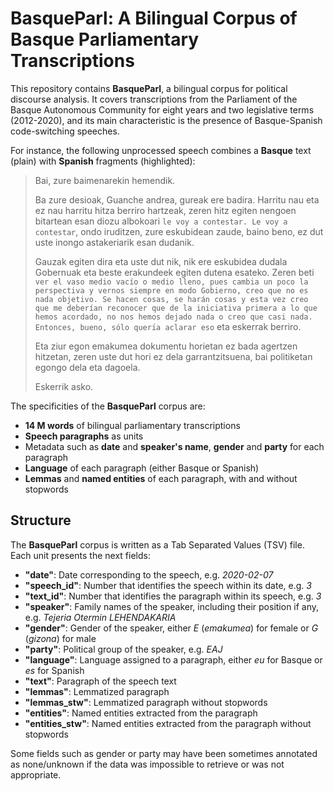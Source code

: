 # BasqueParl: A Bilingual Corpus of Basque Parliamentary Transcriptions

This repository contains **BasqueParl**, a bilingual corpus for political discourse analysis. It covers transcriptions from the Parliament of the Basque Autonomous Community for eight years and two legislative terms (2012-2020), and its main characteristic is the presence of Basque-Spanish code-switching speeches.

For instance, the following unprocessed speech combines a **Basque** text (plain) with **Spanish** fragments (highlighted):

> Bai, zure baimenarekin hemendik.
> 
> Ba zure desioak, Guanche andrea, gureak ere badira. Harritu nau eta ez nau harritu hitza berriro hartzeak, zeren hitz egiten nengoen bitartean esan diozu albokoari `le voy a contestar. Le voy a contestar`, ondo iruditzen, zure eskubidean zaude, baino beno, ez dut uste inongo astakeriarik esan dudanik.
>
> Gauzak egiten dira eta uste dut nik, nik ere eskubidea dudala Gobernuak eta beste erakundeek egiten dutena esateko. Zeren beti `ver el vaso medio vacío o medio lleno, pues cambia un poco la perspectiva y vernos siempre en modo Gobierno, creo que no es nada objetivo. Se hacen cosas, se harán cosas y esta vez creo que me deberían reconocer que de la iniciativa primera a lo que hemos acordado, no nos hemos dejado nada o creo que casi nada. Entonces, bueno, sólo querı́a aclarar eso` eta eskerrak berriro.
>
> Eta ziur egon emakumea dokumentu horietan ez bada agertzen hitzetan, zeren uste dut hori ez dela garrantzitsuena, bai politiketan egongo dela eta dagoela.
>
> Eskerrik asko.

The specificities of the **BasqueParl** corpus are:

- **14 M words** of bilingual parliamentary transcriptions
- **Speech paragraphs** as units
- Metadata such as **date** and **speaker's name**, **gender** and **party** for each paragraph
- **Language** of each paragraph (either Basque or Spanish)
- **Lemmas** and **named entities** of each paragraph, with and without stopwords

## Structure

The **BasqueParl** corpus is written as a Tab Separated Values (TSV) file. Each unit presents the next fields:

- **"date"**: Date corresponding to the speech, e.g. _2020-02-07_
- **"speech_id"**: Number that identifies the speech within its date, e.g. _3_
- **"text_id"**: Number that identifies the paragraph within its speech, e.g. _3_
- **"speaker"**: Family names of the speaker, including their position if any, e.g. _Tejeria Otermin LEHENDAKARIA_
- **"gender"**: Gender of the speaker, either _E_ (_emakumea_) for female or _G_ (_gizona_) for male
- **"party"**: Political group of the speaker, e.g. _EAJ_
- **"language"**: Language assigned to a paragraph, either _eu_ for Basque or _es_ for Spanish
- **"text"**: Paragraph of the speech text
- **"lemmas"**: Lemmatized paragraph
- **"lemmas_stw"**: Lemmatized paragraph without stopwords
- **"entities"**: Named entities extracted from the paragraph
- **"entities_stw"**: Named entities extracted from the paragraph without stopwords

Some fields such as gender or party may have been sometimes annotated as none/unknown if the data was impossible to retrieve or was not appropriate.
